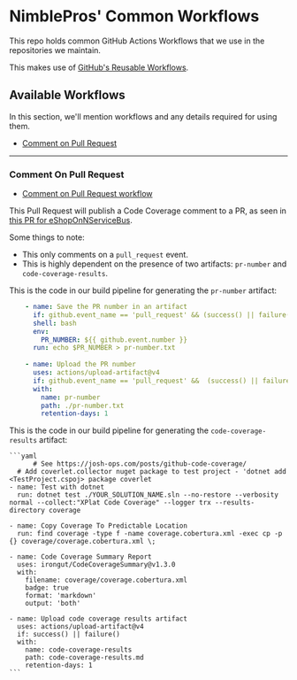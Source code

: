# NimblePros' Common Workflows

This repo holds common GitHub Actions Workflows that we use in the repositories we maintain.

This makes use of [GitHub's Reusable Workflows](https://docs.github.com/en/actions/sharing-automations/reusing-workflows).

## Available Workflows

In this section, we'll mention workflows and any details required for using them.

- [Comment on Pull Request](#comment-on-pull-request)

---

### Comment On Pull Request

- [Comment on Pull Request workflow](https://github.com/NimblePros/NimblePros.GitHub.Workflows/blob/main/.github/workflows/comment-on-pr.yml)

This Pull Request will publish a Code Coverage comment to a PR, as seen in [this PR for eShopOnNServiceBus](https://github.com/NimblePros/eShopOnNServiceBus/pull/7).

Some things to note:

- This only comments on a `pull_request` event.
- This is highly dependent on the presence of two artifacts: `pr-number` and `code-coverage-results`.

This is the code in our build pipeline for generating the `pr-number` artifact:

```yaml
    - name: Save the PR number in an artifact
      if: github.event_name == 'pull_request' && (success() || failure()) 
      shell: bash
      env:
        PR_NUMBER: ${{ github.event.number }}
      run: echo $PR_NUMBER > pr-number.txt
  
    - name: Upload the PR number
      uses: actions/upload-artifact@v4
      if: github.event_name == 'pull_request' &&  (success() || failure())
      with:
        name: pr-number
        path: ./pr-number.txt
        retention-days: 1
 ```

This is the code in our build pipeline for generating the `code-coverage-results` artifact:

    ```yaml
          # See https://josh-ops.com/posts/github-code-coverage/
      # Add coverlet.collector nuget package to test project - 'dotnet add <TestProject.cspoj> package coverlet
    - name: Test with dotnet
      run: dotnet test ./YOUR_SOLUTION_NAME.sln --no-restore --verbosity normal --collect:"XPlat Code Coverage" --logger trx --results-directory coverage
      
    - name: Copy Coverage To Predictable Location
      run: find coverage -type f -name coverage.cobertura.xml -exec cp -p {} coverage/coverage.cobertura.xml \;
      
    - name: Code Coverage Summary Report
      uses: irongut/CodeCoverageSummary@v1.3.0
      with:
        filename: coverage/coverage.cobertura.xml
        badge: true
        format: 'markdown'
        output: 'both'

    - name: Upload code coverage results artifact
      uses: actions/upload-artifact@v4
      if: success() || failure()
      with:
        name: code-coverage-results
        path: code-coverage-results.md
        retention-days: 1
    ```